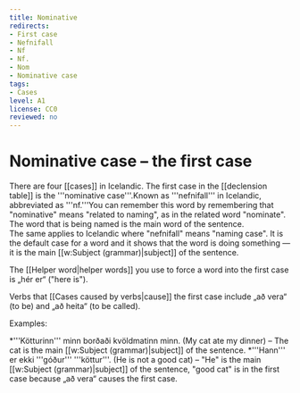 ```yaml
---
title: Nominative
redirects:
- First case
- Nefnifall
- Nf
- Nf.
- Nom
- Nominative case
tags:
- Cases
level: A1
license: CC0
reviewed: no
---
```


# Nominative case – the first case

There are four [[cases]] in Icelandic. The first case in the [[declension table]] is the '''nominative case'''.<note>Known as '''nefnifall''' in Icelandic, abbreviated as '''nf.'''</note><note>You can remember this word by remembering that "nominative" means "related to naming", as in the related word "nominate". The word that is being named is the main word of the sentence.<br/>The same applies to Icelandic where "nefnifall" means "naming case".</note> It is the default case for a word and it shows that the word is doing something — it is the main [[w:Subject (grammar)|subject]] of the sentence.

The [[Helper word|helper words]] you use to force a word into the first case is „hér er“ ("here is").

Verbs that [[Cases caused by verbs|cause]] the first case include „að vera“ (to be) and „að heita“ (to be called).

Examples:

*'''Kötturinn''' minn borðaði kvöldmatinn minn. (My cat ate my dinner) – The cat is the main [[w:Subject (grammar)|subject]] of the sentence.
*'''Hann''' er ekki '''góður''' '''köttur'''. (He is not a good cat) – "He" is the main [[w:Subject (grammar)|subject]] of the sentence, "good cat" is in the first case because „að vera“ causes the first case.
